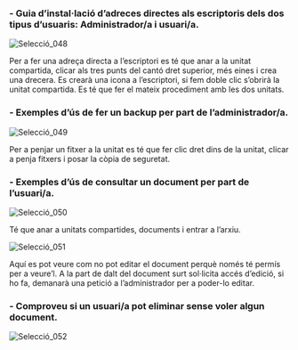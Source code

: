 ### - Guia d’instal·lació d’adreces directes als escriptoris dels dos tipus d’usuaris: Administrador/a i usuari/a.

![Selecció_048](https://user-images.githubusercontent.com/114162327/191767272-df889008-79c2-4f8b-88f0-e56197b5f97e.png)

Per a fer una adreça directa a l’escriptori es té que anar a la unitat compartida, clicar
als tres punts del cantó dret superior, més eines i crea una drecera. Es crearà una
icona a l’escriptori, si fem doble clic s’obrirà la unitat compartida.
Es té que fer el mateix procediment amb les dos unitats.

### - Exemples d’ús de fer un backup per part de l’administrador/a.

![Selecció_049](https://user-images.githubusercontent.com/114162327/191767849-0ed47050-a7ae-4ada-80c1-239200de6a42.png)

Per a penjar un fitxer a la unitat es té que fer clic dret dins de la unitat, clicar a penja
fitxers i posar la còpia de seguretat.

### - Exemples d’ús de consultar un document per part de l’usuari/a.

![Selecció_050](https://user-images.githubusercontent.com/114162327/191768514-47904bbf-5ca2-414d-91e7-73f0a9fc5f57.png)

Té que anar a unitats compartides, documents i entrar a l’arxiu.

![Selecció_051](https://user-images.githubusercontent.com/114162327/191768868-af0eeda3-40c3-469e-9fa2-940cdcbbbefe.png)

Aquí es pot veure com no pot editar el document perquè només té permís per a
veure’l. A la part de dalt del document surt sol·licita accés d’edició, si ho fa,
demanarà una petició a l’administrador per a poder-lo editar.

### - Comproveu si un usuari/a pot eliminar sense voler algun document.

![Selecció_052](https://user-images.githubusercontent.com/114162327/191770115-76c38bc2-9d7f-4ee9-be44-33b9c4626a18.png)

